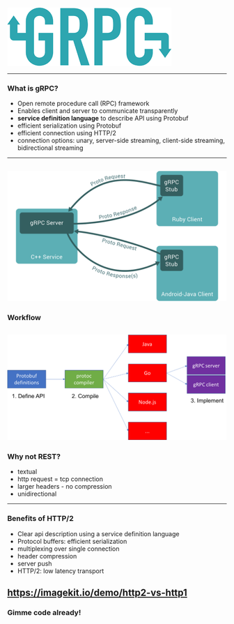 <span class="menu-title" style="display: none">Code Presenting</span>
![Image](./assets/grpc.png)

---
<span class="menu-title" style="display: none">Working With Code Blocks</span>

### What is gRPC?
- Open remote procedure call (RPC) framework
- Enables client and server to communicate transparently
- **service definition language** to describe API using Protobuf
- efficient serialization using Protobuf
- efficient connection using HTTP/2
- connection options: unary, server-side streaming, client-side streaming, bidirectional streaming 
---
![Image](./assets/grpc_overview.svg)
---
### Workflow
![Image](./assets/grpc_workflow.png)
---
### Why not REST?
- textual
- http request = tcp connection
- larger headers - no compression
- unidirectional  
---
### Benefits of HTTP/2
- Clear api description using a service definition language
- Protocol buffers: efficient serialization
- multiplexing over single connection
- header compression
- server push
- HTTP/2: low latency transport  

https://imagekit.io/demo/http2-vs-http1
---
### Gimme code already!
